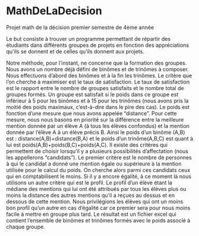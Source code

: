 # MathDeLaDecision
Projet math de la décision premier semestre de 4ème année

Le but consiste à trouver un programme permettant de répartir des étudiants 
dans différents groupes de projets en fonction des appréciations qu'ils se donnent et de celles qu'ils donnent aux projets.


Notre méthode, pour l’instant, ne concerne que la formation des groupes. Nous avons un nombre déjà défini de binômes et de trinômes à composer. Nous effectuons d’abord des binômes et à la fin les trinômes. 
Le critère que l’on cherche à maximiser est le taux de satisfaction. Le taux de satisfaction est le rapport entre le nombre de groupes satisfaits et le nombre total de groupes formés. Un groupe est satisfait si le poids dans ce groupe est inférieur à 5 pour les binômes et à 15 pour les trinômes (nous avons pris la moitié des poids maximaux, c’est-à-dire dans le pire des cas). 
Le poids est fonction d’une mesure que nous avons appelée “distance”. Pour cette mesure, nous nous basons en priorité sur la différence entre la meilleure mention donnée par un élève A (à tous les élèves confondus) et la mention donnée par l’élève A à un élève précis B. Ainsi le poids d’un binôme (A,B) est : distance(A,B)+distance(B,A) et le poids d’un trinôme(A,B,C) est quant à lui est poids(A,B)+poids(B,C)+poids(A,C). 
 Il existe des critères qui permettent de choisir lorsqu’il y a plusieurs possibilités d’affectation (nous les appellerons “candidats”). Le premier critère est le nombre de personnes à qui le candidat a donné une mention égale ou supérieure à la mention utilisée pour le calcul du poids. On cherche alors parmi ces candidats ceux qui en comptabilisent le moins. Si il y a encore égalité, à ce moment là nous utilisons un autre critère qui est le profil. Le profil d’un élève étant la médiane des mentions qui lui ont été attribués par tous les élèves plus ou moins la distance des autres mentions qu’il a reçues au dessus et en dessous de cette mention. Nous privilégions les élèves qui ont un moins bon profil qu’un autre en cas d’égalité car ce premier sera pour nous moins facile à mettre en groupe plus tard.
Le résultat est un fichier excel qui contient l’ensemble de binômes et trinômes formés avec le poids associé à chaque groupe.

